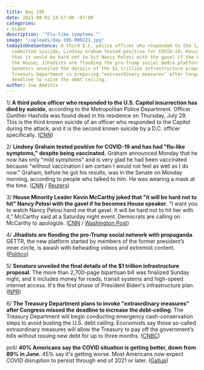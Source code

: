 ```yaml
---
title: Day 195
date: 2021-08-02 14:57:00 -07:00
categories:
- biden
description: '"Flu-like symptoms."'
image: "/uploads/day-195-080221.jpg"
todayInOneSentence: A third D.C. police officer who responded to the 1/6 insurrection
  committed suicide; Lindsay Graham tested positive for COVID-19; Kevin McCarthy joked
  that it would be hard not to hit Nancy Pelosi with the gavel if the GOP wins back
  the House; Jihadists are flooding the pro-Trump social media platform with propaganda;
  Senators unveiled the details of the $1 trillion infrastructure proposal; and the
  Treasury Department is preparing "extraordinary measures" after Congress miss the
  deadline to raise the debt ceiling.
author: Joe Amditis
---
```


1/ **A third police officer who responded to the U.S. Capitol insurrection has died by suicide**, according to the Metropolitan Police Department. Officer Gunther Hashida was found dead in his residence on Thursday, July 29. This is the third known suicide of an officer who responded to the Capitol during the attack, and it is the second known suicide by a D.C. officer specifically. ([CNN](https://www.cnn.com/2021/08/02/politics/dc-metropolitan-police-officer-suicide-january-6-capitol-riot/index.html))

2/ **Lindsey Graham tested positive for COVID-19 and has had "flu-like symptoms," despite being vaccinated.** Graham announced Monday that he now has only "mild symptoms" and is very glad he had been vaccinated because "without vaccination I am certain I would not feel as well as I do now." Graham, before he got his results, was in the Senate on Monday morning, according to people who talked to him. He was wearing a mask at the time. ([CNN](https://www.cnn.com/2021/08/02/politics/lindsey-graham-covid-19/index.html) / [Reuters](https://www.reuters.com/world/us/lindsey-graham-says-he-has-tested-positive-covid-19-2021-08-02/))

3/ **House Minority Leader Kevin McCarthy joked that "it will be hard not to hit" Nancy Pelosi with the gavel if he becomes House speaker**. "I want you to watch Nancy Pelosi hand me that gavel. It will be hard not to hit her with it," McCarthy said at a Saturday night event. Democrats are calling on McCarthy to apologize. ([CNN](https://www.cnn.com/2021/08/01/politics/kevin-mccarthy-nancy-pelosi-gavel/index.html) / [Washington Post](https://www.washingtonpost.com/politics/2021/08/01/democrats-call-mccarthy-apologize-after-he-said-it-will-be-hard-not-hit-pelosi-with-gavel/))

4/ **Jihadists are flooding the pro-Trump social network with propaganda**. GETTR, the new platform started by members of the former president’s inner circle, is awash with beheading videos and extremist content. ([Politico](https://www.politico.com/news/2021/08/02/trump-gettr-social-media-isis-502078))

5/ **Senators unveiled the final details of the $1 trillion infrastructure proposal**. The more than 2,700-page bipartisan bill was finalized Sunday night, and it includes money for roads, transit systems and high-speed internet access. It's the first phase of President Biden's infrastructure plan. ([NPR](https://www.npr.org/2021/08/01/1023582491/its-in-and-big-senators-unveil-1t-infrastructure-proposal))

6/ **The Treasury Department plans to invoke "extraordinary measures" after Congress missed the deadline to increase the debt-ceiling**. The Treasury Department will begin conducting emergency cash-conservation steps to avoid busting the U.S. debt ceiling. Economists say those so-called extraordinary measures will allow the Treasury to pay off the government’s bills without issuing new debt for up to three months. ([CNBC](https://www.cnbc.com/2021/08/02/treasury-to-invoke-extraordinary-measures-as-debt-ceiling-returns.html))

poll/ **40% Americans say the COVID situation is getting better, down from 89% in June.** 45% say it's getting worse. Most Americans now expect COVID disruption to persist through end of 2021 or later. ([Gallup](https://news.gallup.com/poll/353003/americans-optimism-covid-dashed-cases-surge.aspx))